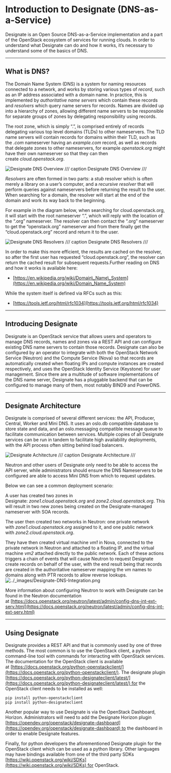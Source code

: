 # **Introduction to Designate (DNS-as-a-Service)**

Designate is an Open Source DNS-as-a-Service implementation and a part of the OpenStack ecosystem of services for running clouds. In order to understand what Designate can do and how it works, it’s necessary to understand some of the basics of DNS.

---

## What is **DNS?**

The Domain Name System (DNS) is a system for naming resources connected to a network, and works by storing various types of *record*, such as an IP address associated with a domain name. In practice, this is implemented by *authoritative name servers* which contain these records and *resolvers* which query name servers for records. Names are divided up into a hierarchy of zones, allowing different name servers to be responsible for separate groups of zones by delegating responsibility using records.

The root zone, which is simply “.”, is comprised entirely of records delegating various top level domains (TLDs) to other nameservers. The TLD name servers will contain records for domains within their TLD, such as the *.com* nameserver having an *example.com* record, as well as records that delegate zones to other nameservers, for example *openstack.org* might have their own nameserver so that they can then create *cloud.openstack.org*.

![Designate DNS Overview](https://docs.openstack.org/designate/zed/_images/Designate-DNS-Overview.png)
/// caption 
Designate DNS Overview
///

*Resolvers* are often formed in two parts: a *stub* resolver which is often merely a library on a user’s computer, and a *recursive resolver* that will perform queries against nameservers before returning the result to the user. When searching for a domain, the resolver will start at the end of the domain and work its way back to the beginning.

For example in the diagram below, when searching for cloud.openstack.org, it will start with the root nameserver “.”, which will reply with the location of the “.org” nameserver. The resolver can then contact the “.org” nameserver to get the “openstack.org” nameserver and from there finally get the “cloud.openstack.org” record and return it to the user.

![Designate DNS Resolvers](https://docs.openstack.org/designate/zed/_images/Designate-DNS-Resolvers.png)
/// caption
Designate DNS Resolvers
///

In order to make this more efficient, the results are cached on the resolver, so after the first user has requested “cloud.openstack.org”, the resolver can return the cached result for subsequent requests.Further reading on DNS and how it works is available here:

* [https://en.wikipedia.org/wiki/Domain\_Name\_System](https://en.wikipedia.org/wiki/Domain_Name_System)

While the system itself is defined via RFCs such as this:

* [https://tools.ietf.org/html/rfc1034](https://tools.ietf.org/html/rfc1034)

---

## **Introducing Designate**

Designate is an OpenStack service that allows users and operators to manage DNS records, names and zones via a REST API and can configure existing DNS name servers to contain those records. Designate can also be configured by an operator to integrate with both the OpenStack Network Service (Neutron) and the Compute Service (Nova) so that records are automatically created when floating IPs and compute instances are created respectively, and uses the OpenStack Identity Service (Keystone) for user management. Since there are a multitude of software implementations of the DNS name server, Designate has a pluggable backend that can be configured to manage many of them, most notably BIND9 and PowerDNS.

---

## **Designate Architecture**

Designate is comprised of several different services: the API, Producer, Central, Worker and Mini DNS. It uses an oslo.db compatible database to store state and data, and an oslo.messaging compatible message queue to facilitate communication between services. Multiple copies of all Designate services can be run in tandem to facilitate high availability deployments, with the API process often sitting behind load balancers.

![Designate Achitecture](https://docs.openstack.org/designate/zed/_images/Designate-Arch.png)
/// caption
Designate Architecture
///

Neutron and other users of Designate only need to be able to access the API server, while administrators should ensure the DNS Nameservers to be configured are able to access Mini DNS from which to request updates.

Below we can see a common deployment scenario:

A user has created two zones in Designate: *zone1.cloud.openstack.org* and *zone2.cloud.openstack.org*. This will result in two new zones being created on the Designate-managed nameserver with SOA records.

The user then created two networks in Neutron: one private network with *zone1.cloud.openstack.org* assigned to it, and one public network with *zone2.cloud.openstack.org*.

They have then created virtual machine *vm1* in Nova, connected to the private network in Neutron and attached to a floating IP, and the virtual machine *vm2* attached directly to the public network. Each of these actions triggers a chain of events that will cause Neutron to request Designate create records on behalf of the user, with the end result being that records are created in the authoritative nameserver mapping the vm names to domains along with PTR records to allow reverse lookups.![../\_images/Designate-DNS-Integration.png](https://docs.openstack.org/designate/zed/_images/Designate-DNS-Integration.png)

More information about configuring Neutron to work with Designate can be found in the Neutron documentation at [https://docs.openstack.org/neutron/latest/admin/config-dns-int-ext-serv.html](https://docs.openstack.org/neutron/latest/admin/config-dns-int-ext-serv.html)

---

## **Using Designate**

Designate provides a REST API and that is commonly used by one of three methods. The most common is to use the OpenStack client, a python command-line tool with commands for interacting with OpenStack services. The documentation for the OpenStack client is available at [https://docs.openstack.org/python-openstackclient/](https://docs.openstack.org/python-openstackclient/). The designate plugin [https://docs.openstack.org/python-designateclient/latest/](https://docs.openstack.org/python-designateclient/latest/) for the OpenStack client needs to be installed as well:

```
pip install python-openstackclient
pip install python-designateclient
```

Another popular way to use Designate is via the OpenStack Dashboard, Horizon. Administrators will need to add the Designate Horizon plugin [https://opendev.org/openstack/designate-dashboard](https://opendev.org/openstack/designate-dashboard) to the dashboard in order to enable Designate features.

Finally, for python developers the aforementioned Designate plugin for the OpenStack client which can be used as a python library. Other languages may have bindings available from one of the third party SDKs [https://wiki.openstack.org/wiki/SDKs](https://wiki.openstack.org/wiki/SDKs) for OpenStack.
